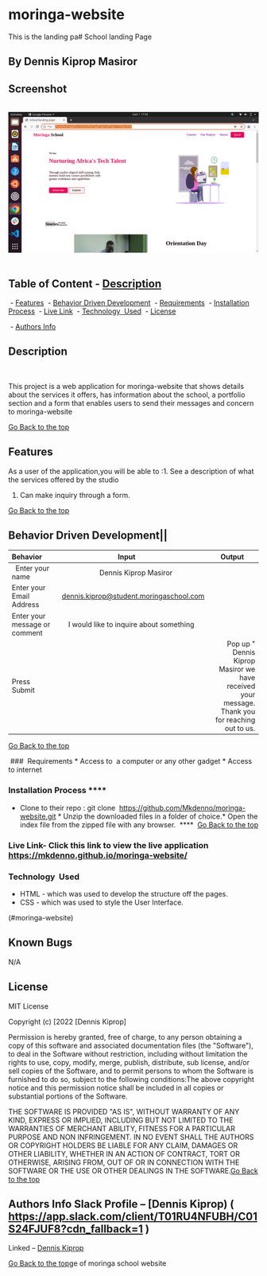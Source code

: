 # moringa-website
This is the landing pa# School landing Page

## By Dennis Kiprop Masiror

## Screenshot

 ![image](./assets/images/img.png) 

## Table of Content - [Description](#description)
 - [Features](#features)
 - [Behavior Driven Development](#Behavior-Driven-Development)
 - [Requirements](#requirements)
 - [Installation Process](#installation-Process)
 - [Live Link](#Live-Link)
 - [Technology  Used](#technology-Used)
 - [License](#license)

 - [Authors Info](#Authors-Info) 

## Description
 <p>This project is a web application for moringa-website that shows details about the services it offers, has information about the school, a portfolio section and a form that enables users to send their messages and concern to moringa-website</p>

[Go Back to the top](#moringa-website)

## Features

As a user of the application,you will be able to :1. See a description of what the services offered by the studio

1. Can make inquiry through a form.

[Go Back to the top](#moringa-website)

## Behavior Driven Development||
 Behavior      | Input        | Output       |
| :------------- | :----------: | -----------: |
|  Enter your name  |   Dennis Kiprop Masiror|     |
| Enter your Email Address  | dennis.kiprop@student.moringaschool.com |   |
| Enter your message or comment   |  I would like to inquire about something     |     |
| Press Submit|     |Pop up " Dennis Kiprop Masiror we have received your message. Thank you for reaching out to us.|

[Go Back to the top](#moringa-website)

 ###  Requirements * Access to  a computer or any other gadget * Access to internet 

### Installation Process ****
* Clone to their repo : git clone  https://github.com/Mkdenno/moringa-website.git * Unzip the downloaded files in a folder of choice.* Open the index file from the zipped file with any browser.
 ****
 [Go Back to the top](#moringa-website)

### Live Link- Click this link to view the live application       https://mkdenno.github.io/moringa-website/   

### Technology  Used

* HTML - which was used to develop the structure off the pages.
* CSS - which was used to style the User Interface.

(#moringa-website)

## Known Bugs
N/A

## License

MIT License

Copyright (c) [2022 [Dennis Kiprop]

Permission is hereby granted, free of charge, to any person obtaining a copy
of this software and associated documentation files (the "Software"), to deal
in the Software without restriction, including without limitation the rights
to use, copy, modify, merge, publish, distribute, sub license, and/or sell
copies of the Software, and to permit persons to whom the Software is
furnished to do so, subject to the following conditions:The above copyright notice and this permission notice shall be included in all
copies or substantial portions of the Software.

THE SOFTWARE IS PROVIDED "AS IS", WITHOUT WARRANTY OF ANY KIND, EXPRESS OR
IMPLIED, INCLUDING BUT NOT LIMITED TO THE WARRANTIES OF MERCHANT ABILITY,
FITNESS FOR A PARTICULAR PURPOSE AND NON INFRINGEMENT. IN NO EVENT SHALL THE
AUTHORS OR COPYRIGHT HOLDERS BE LIABLE FOR ANY CLAIM, DAMAGES OR OTHER
LIABILITY, WHETHER IN AN ACTION OF CONTRACT, TORT OR OTHERWISE, ARISING FROM,
OUT OF OR IN CONNECTION WITH THE SOFTWARE OR THE USE OR OTHER DEALINGS IN THE
SOFTWARE.[Go Back to the top](#moringa-website)

## Authors Info Slack Profile – [Dennis Kiprop) ( https://app.slack.com/client/T01RU4NFUBH/C01S24FJUF8?cdn_fallback=1 )

Linked – [Dennis Kiprop](https://www.linkedin.com/in/dennis-masiror-b29913155)

[Go Back to the top](#moringa-website)ge of moringa school website
